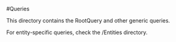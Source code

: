 #Queries

This directory contains the RootQuery and other generic queries.

For entity-specific queries, check the /Entities directory.